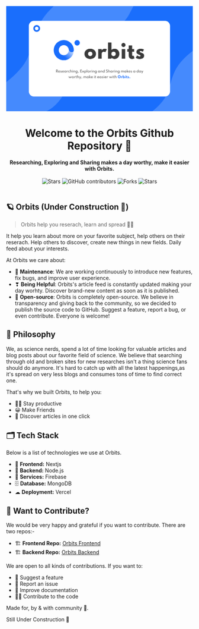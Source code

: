 <div align="center">
  <img src="./public/Orbits%20Banner.svg" width="700"/>
  <h1>Welcome to the Orbits Github Repository 📖</h1>
  <strong>Researching, Exploring and Sharing makes a day worthy, make it easier with Orbits.</strong>
  <br/><br/>  
  <img alt="Stars" src="https://img.shields.io/badge/build-passing-brightgreen?style=for-the-badge">
  <img alt="GitHub contributors" src="https://img.shields.io/github/contributors/orbits-inc/orbits?style=for-the-badge">
  <img alt="Forks" src="https://img.shields.io/github/forks/Orbits-Inc/orbits?style=for-the-badge">
  <img alt="Stars" src="https://img.shields.io/github/stars/Orbits-Inc/orbits?style=for-the-badge">
</div>
<br>

## 🪐 Orbits (Under Construction 🚧)

> Orbits help you reserach, learn and spread 🧑‍🔬

It help you learn about more on your favorite subject, help others on their reserach. Help others to discover, create new things in new fields. Daily feed about your interests.

At Orbits we care about:

* 🌟 **Maintenance**: We are working continuously to introduce new features, fix bugs, and improve user experience.
* ❣ **Being Helpful**: Orbits's article feed is constantly updated making your day worhty. Discover brand-new content as soon as it is published.
* 💫 **Open-source**: Orbits is completely open-source. We believe in transparency and giving back to the community, so we decided to publish the source code to GitHub. Suggest a feature, report a bug, or even contribute. Everyone is welcome!

## 📯 Philosophy

We, as science nerds, spend a lot of time looking for valuable articles and blog posts about our favorite field of science. We believe that searching through old and broken sites for new researches isn't a thing science fans should do anymore. It's hard to catch up with all the latest happenings,as it's spread on very less blogs and consumes tons of time to find correct one.

That's why we built Orbits, to help you:
* 🧑‍🔬 Stay productive
* 😀 Make Friends
* 📰 Discover articles in one click

## 🗂 Tech Stack

Below is a list of technologies we use at Orbits.

* 🎨 **Frontend:** Nextjs
* 🌳 **Backend:** Node.js
* 🧰 **Services:** Firebase
* 🗄️ **Database:** MongoDB
* ☁ **Deployment:** Vercel

## 🙌 Want to Contribute?

We would be very happy and grateful if you want to contribute.
There are two repos:-

* 🏗 **Frontend Repo:** <a href="https://github.com/Orbits-Inc/orbits">Orbits Frontend</a>
* 🏗 **Backend Repo:** <a href="https://github.com/Orbits-Inc/orbits-api">Orbits Backend</a>

We are open to all kinds of contributions. If you want to:
* 🤔 Suggest a feature
* 🐛 Report an issue
* 📖 Improve documentation
* 👨‍💻 Contribute to the code

Made for, by & with community 💖.

Still Under Construction 🚧
